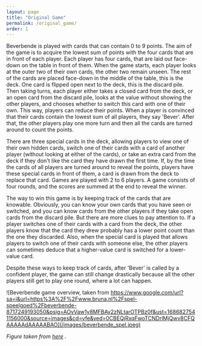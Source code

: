 ```yaml
---
layout: page
title: "Original Game"
permalink: /original_game/
order: 1
---
```


Beverbende is played with cards that can contain 0 to 9 points. The aim of the game is to acquire the lowest sum of points 
with the four cards that are in front of each player. Each player has four cards, that are laid out face-down on the 
table in front of them. When the game starts, each player looks at the outer two of their own cards, the other two remain 
unseen. The rest of the cards are placed face-down in the middle of the table, this is the deck. One card is flipped open next to the deck, 
this is the discard pile. Then taking turns, each player either takes a closed card from the deck, or an open card 
from the discard pile, looks at the value without showing the other players, and chooses whether to switch this card with one 
of their own. This way, players can reduce their points. When a player is convinced that their cards contain the lowest 
sum of all players, they say 'Bever'. After that, the other players play one more turn and then all the cards are turned 
around to count the points.

There are three special cards in the deck, allowing players to view one of their own hidden cards, switch one of their 
cards with a card of another player (without looking at either of the cards), or take an extra card from the deck if they
don't like the card they have drawn the first time. If, by the time the cards of all players are turned around to reveal
the points, players have these special cards in front of them, a card is drawn from the deck to replace that card.
Games are played with 2 to 6 players. A game consists of four rounds, and the scores are summed at the end to reveal the 
winner.

The way to win this game is by keeping track of the cards that are knowable. Obviously, you can know your own cards that 
you have seen or switched, and you can know cards from the other players if they take open cards from the discard pile. 
But there are more clues to pay attention to. If a player switches one of their cards with a card from the deck, the 
other players know that the card they drew probably has a lower point count than the one they discarded. Also, when the special 
card is played that allows players to switch one of their cards with someone else, the other players can sometimes deduce 
that a higher-value card is switched for a lower-value card.

Despite these ways to keep track of cards, after 'Bever' is called by a confident player, the game can still change 
drastically because all the other players still get to play one round, where a lot can happen.

![Beverbende game overview, taken from https://www.google.com/url?sa=i&url=https%3A%2F%2Fwww.bruna.nl%2Fspel-speelgoed%2Fbeverbende-8717249193050&psig=AOvVaw1y8MFBAy2zNLtarOTPBz0f&ust=1686827541156000&source=images&cd=vfe&ved=0CBEQjRxqFwoTCNDrlMjQwv8CFQAAAAAdAAAAABAO](/images/beverbende_spel.jpeg)

*Figure taken from [here](https://www.google.com/url?sa=i&url=https%3A%2F%2Fwww.bruna.nl%2Fspel-speelgoed%2Fbeverbende-8717249193050&psig=AOvVaw1y8MFBAy2zNLtarOTPBz0f&ust=1686827541156000&source=images&cd=vfe&ved=0CBEQjRxqFwoTCNDrlMjQwv8CFQAAAAAdAAAAABAO) .*
